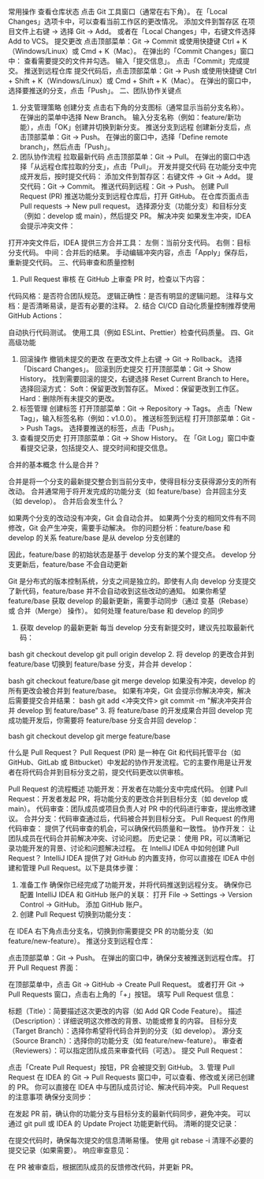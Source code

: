 常用操作
查看仓库状态
点击 Git 工具窗口（通常在右下角）。
在「Local Changes」选项卡中，可以查看当前工作区的更改情况。
添加文件到暂存区
在项目文件上右键 -> 选择 Git -> Add。
或者在「Local Changes」中，右键文件选择 Add to VCS。
提交更改
点击顶部菜单：Git -> Commit 或使用快捷键 Ctrl + K（Windows/Linux）或 Cmd + K（Mac）。
在弹出的「Commit Changes」窗口中：
查看需要提交的文件并勾选。
输入「提交信息」。
点击「Commit」完成提交。
推送到远程仓库
提交代码后，点击顶部菜单：Git -> Push 或使用快捷键 Ctrl + Shift + K（Windows/Linux）或 Cmd + Shift + K（Mac）。
在弹出的窗口中，选择要推送的分支，点击「Push」。
二、团队协作关键点
1. 分支管理策略
   创建分支
   点击右下角的分支图标（通常显示当前分支名称）。
   在弹出的菜单中选择 New Branch。
   输入分支名称（例如：feature/新功能），点击「OK」创建并切换到新分支。
   推送分支到远程
   创建新分支后，点击顶部菜单：Git -> Push。
   在弹出的窗口中，选择「Define remote branch」，然后点击「Push」。
2. 团队协作流程
   拉取最新代码
   点击顶部菜单：Git -> Pull。
   在弹出的窗口中选择「从远程仓库拉取的分支」，点击「Pull」。
   开发并提交代码
   在功能分支中完成开发后，按时提交代码：
   添加文件到暂存区：右键文件 -> Git -> Add。
   提交代码：Git -> Commit。
   推送代码到远程：Git -> Push。
   创建 Pull Request (PR)
   推送功能分支到远程仓库后，打开 GitHub。
   在仓库页面点击 Pull requests -> New pull request。
   选择源分支（功能分支）和目标分支（例如：develop 或 main），然后提交 PR。
   解决冲突
   如果发生冲突，IDEA 会提示冲突文件：

打开冲突文件后，IDEA 提供三方合并工具：
左侧：当前分支代码。
右侧：目标分支代码。
中间：合并后的结果。
手动编辑冲突内容，点击「Apply」保存后，重新提交代码。
三、代码审查和质量控制
1. Pull Request 审核
   在 GitHub 上审查 PR 时，检查以下内容：

代码风格：是否符合团队规范。
逻辑正确性：是否有明显的逻辑问题。
注释与文档：是否清晰易读，是否有必要的注释。
2. 结合 CI/CD
   自动化质量控制推荐使用 GitHub Actions：

自动执行代码测试。
使用工具（例如 ESLint、Prettier）检查代码质量。
四、Git 高级功能
1. 回滚操作
   撤销未提交的更改
   在更改文件上右键 -> Git -> Rollback。
   选择「Discard Changes」。
   回滚到历史提交
   打开顶部菜单：Git -> Show History。
   找到需要回滚的提交，右键选择 Reset Current Branch to Here。
   选择回滚方式：
   Soft：保留更改到暂存区。
   Mixed：保留更改到工作区。
   Hard：删除所有未提交的更改。
2. 标签管理
   创建标签
   打开顶部菜单：Git -> Repository -> Tags。
   点击「New Tag」，输入标签名称（例如：v1.0.0）。
   推送标签到远程
   打开顶部菜单：Git -> Push Tags。
   选择要推送的标签，点击「Push」。
3. 查看提交历史
   打开顶部菜单：Git -> Show History。
   在「Git Log」窗口中查看提交记录，包括提交人、提交时间和提交信息。

合并的基本概念
什么是合并？

合并是将一个分支的最新提交整合到当前分支中，使得目标分支获得源分支的所有改动。
合并通常用于将开发完成的功能分支（如 feature/base）合并回主分支（如 develop）。
合并后会发生什么？

如果两个分支的改动没有冲突，Git 会自动合并。
如果两个分支的相同文件有不同修改，Git 会产生冲突，需要手动解决。
你的问题分析：feature/base 和 develop 的关系
feature/base 是从 develop 分支创建的

因此，feature/base 的初始状态是基于 develop 分支的某个提交点。
develop 分支更新后，feature/base 不会自动更新

Git 是分布式的版本控制系统，分支之间是独立的。即使有人向 develop 分支提交了新代码，feature/base 并不会自动收到这些改动的通知。
如果你希望 feature/base 获取 develop 的最新更新，需要手动同步（通过 变基（Rebase） 或 合并（Merge） 操作）。
如何处理 feature/base 和 develop 的同步
1. 获取 develop 的最新更新
   每当 develop 分支有新提交时，建议先拉取最新代码：

bash
git checkout develop
git pull origin develop
2. 将 develop 的更改合并到 feature/base
   切换到 feature/base 分支，并合并 develop：

bash
git checkout feature/base
git merge develop
如果没有冲突，develop 的所有更改会被合并到 feature/base。
如果有冲突，Git 会提示你解决冲突，解决后需要提交合并结果：
bash
git add <冲突文件>
git commit -m "解决冲突并合并 develop 到 feature/base"
3. 将 feature/base 的开发成果合并回 develop
   完成功能开发后，你需要将 feature/base 分支合并回 develop：

bash
git checkout develop
git merge feature/base



什么是 Pull Request？
Pull Request (PR) 是一种在 Git 和代码托管平台（如 GitHub、GitLab 或 Bitbucket）中发起的协作开发流程。它的主要作用是让开发者在将代码合并到目标分支之前，提交代码更改以供审核。

Pull Request 的流程概述
功能开发：开发者在功能分支中完成代码。
创建 Pull Request：开发者发起 PR，将功能分支的更改合并到目标分支（如 develop 或 main）。
代码审查：团队成员或项目负责人对 PR 中的代码进行审查，提出修改建议。
合并分支：代码审查通过后，代码被合并到目标分支。
Pull Request 的作用
代码审查：
提供了代码审查的机会，可以确保代码质量和一致性。
协作开发：
让团队成员在代码合并前解决冲突、讨论问题。
历史记录：
使用 PR，可以清晰记录功能开发的背景、讨论和问题解决过程。
在 IntelliJ IDEA 中如何创建 Pull Request？
IntelliJ IDEA 提供了对 GitHub 的内置支持，你可以直接在 IDEA 中创建和管理 Pull Request。以下是具体步骤：

1. 准备工作
   确保你已经完成了功能开发，并将代码推送到远程分支。
   确保你已配置 IntelliJ IDEA 和 GitHub 账户的关联：
   打开 File -> Settings -> Version Control -> GitHub。
   添加 GitHub 账户。
2. 创建 Pull Request
   切换到功能分支：

在 IDEA 右下角点击分支名，切换到你需要提交 PR 的功能分支（如 feature/new-feature）。
推送分支到远程仓库：

点击顶部菜单：Git -> Push。
在弹出的窗口中，确保分支被推送到远程仓库。
打开 Pull Request 界面：

在顶部菜单中，点击 Git -> GitHub -> Create Pull Request。
或者打开 Git -> Pull Requests 窗口，点击右上角的「+」按钮。
填写 Pull Request 信息：

标题（Title）：简要描述这次更改的内容（如 Add QR Code Feature）。
描述（Description）：详细说明这次修改的背景、功能或修复的内容。
目标分支（Target Branch）：选择你希望将代码合并到的分支（如 develop）。
源分支（Source Branch）：选择你的功能分支（如 feature/new-feature）。
审查者（Reviewers）：可以指定团队成员来审查代码（可选）。
提交 Pull Request：

点击「Create Pull Request」按钮，PR 会被提交到 GitHub。
3. 管理 Pull Request
   在 IDEA 的 Git -> Pull Requests 窗口中，可以查看、修改或关闭已创建的 PR。
   你可以直接在 IDEA 中与团队成员讨论、解决代码冲突。
   Pull Request 的注意事项
   确保分支同步：

在发起 PR 前，确认你的功能分支与目标分支的最新代码同步，避免冲突。
可以通过 git pull 或 IDEA 的 Update Project 功能更新代码。
清晰的提交记录：

在提交代码时，确保每次提交的信息清晰易懂。
使用 git rebase -i 清理不必要的提交记录（如果需要）。
响应审查意见：

在 PR 被审查后，根据团队成员的反馈修改代码，并更新 PR。
